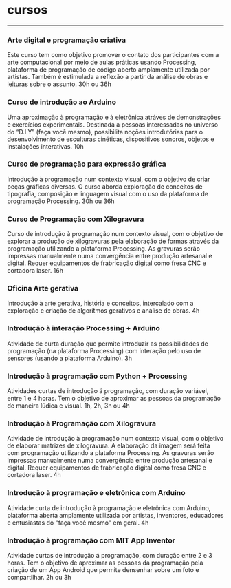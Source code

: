 # cursos
<hr>

### Arte digital e programação criativa

Este curso tem como objetivo promover o contato dos participantes com a arte computacional por meio de aulas práticas usando Processing, plataforma de programação de código aberto amplamente utilizada por artistas. Também é estimulada a reflexão a partir da análise de obras e leituras sobre o assunto. 30h ou 36h

### Curso de introdução ao Arduino

Uma aproximação à programação e à eletrônica atráves de demonstrações e exercícios experimentais. Destinada a pessoas interessadas no universo do “D.I.Y” (faça você mesmo), possibilita noções introdutórias para o desenvolvimento de esculturas cinéticas, dispositivos sonoros, objetos e instalações interativas. 10h

### Curso de programação para expressão gráfica

Introdução à programação num contexto visual, com o objetivo de criar peças gráficas diversas. O curso aborda exploração de conceitos de tipografia, composição e linguagem visual com o uso da plataforma de programação Processing. 30h ou 36h

### Curso de Programação com Xilogravura

Curso de introdução à programação num contexto visual, com o objetivo de explorar a produção de xilogravuras pela elaboração de formas através da programação utilizando a plataforma Processing. As gravuras serão impressas manualmente numa convergência entre produção artesanal e digital.
Requer equipamentos de frabricação digital como fresa CNC e cortadora laser. 16h

### Oficina Arte gerativa

Introdução à arte gerativa, história e conceitos, intercalado com a exploração e criação de algoritmos gerativos e análise de obras. 4h

### Introdução à interação Processing + Arduino

Atividade de curta duração que permite introduzir as possibilidades de programação (na plataforma Processing) com interação pelo uso de sensores (usando a plataforma Arduino). 3h


### Introdução à programação com Python + Processing

Atividades curtas de introdução á programação, com duração variável, entre 1 e 4 horas. Tem o objetivo de aproximar as pessoas da programação de maneira lúdica e visual. 1h, 2h, 3h ou 4h

### Introdução à Programação com Xilogravura

Atividade de introdução à programação num contexto visual, com o objetivo de elaborar matrizes de xilogravura. A elaboração da imagem será feita com programação utilizando a plataforma Processing. As gravuras serão impressas manualmente numa convergência entre produção artesanal e digital.
Requer equipamentos de frabricação digital como fresa CNC e cortadora laser. 4h

### Introdução à programação e eletrônica com Arduino

Atividade curta de introdução à programação e eletrônica com Arduino, plataforma aberta amplamente utilizada por artistas, inventores, educadores e entusiastas do "faça você mesmo" em geral. 4h

### Introdução à programação com MIT App Inventor

Atividade curtas de introdução á programação, com duração entre 2 e 3 horas. Tem o objetivo de aproximar as pessoas da programação pela criação de um App Android que permite densenhar sobre um foto e compartilhar. 2h ou 3h


 <script src="../footer.js"></script>

